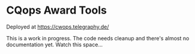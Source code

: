 # CQops Award Tools

Deployed at https://cwops.telegraphy.de/

This is a work in progress. The code needs cleanup and there's almost no
documentation yet. Watch this space...

